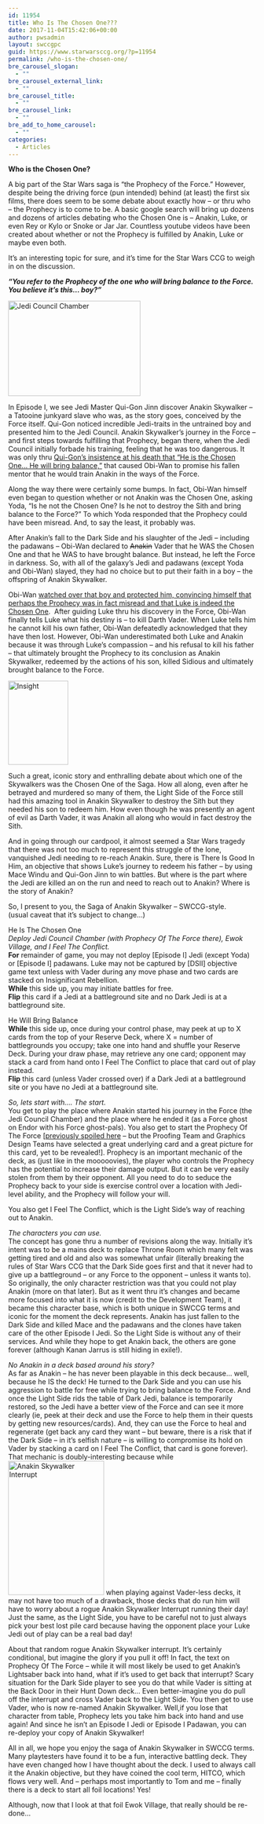 ```yaml
---
id: 11954
title: Who Is The Chosen One???
date: 2017-11-04T15:42:06+00:00
author: pwsadmin
layout: swccgpc
guid: https://www.starwarsccg.org/?p=11954
permalink: /who-is-the-chosen-one/
bre_carousel_slogan:
  - ""
bre_carousel_external_link:
  - ""
bre_carousel_title:
  - ""
bre_carousel_link:
  - ""
bre_add_to_home_carousel:
  - ""
categories:
  - Articles
---
```

**Who is the Chosen One?**

A big part of the Star Wars saga is “the Prophecy of the Force.” However, despite being the driving force (pun intended) behind (at least) the first six films, there does seem to be some debate about exactly how – or thru who – the Prophecy is to come to be. A basic google search will bring up dozens and dozens of articles debating who the Chosen One is – Anakin, Luke, or even Rey or Kylo or Snoke or Jar Jar. Countless youtube videos have been created about whether or not the Prophecy is fulfilled by Anakin, Luke or maybe even both.

It’s an interesting topic for sure, and it’s time for the Star Wars CCG to weigh in on the discussion.

_**“You refer to the Prophecy of the one who will bring balance to the Force. You believe it’s this… boy?”**_

<img class="" src="https://www.starwarsccg.org/cardlist-beta/img/Coruscant-Light/coruscantjedicouncilchamber.gif" alt="Jedi Council Chamber" width="269" height="194" /> 

In Episode I, we see Jedi Master Qui-Gon Jinn discover Anakin Skywalker – a Tatooine junkyard slave who was, as the story goes, conceived by the Force itself. Qui-Gon noticed incredible Jedi-traits in the untrained boy and presented him to the Jedi Council. Anakin Skywalker’s journey in the Force – and first steps towards fulfilling that Prophecy, began there, when the Jedi Council initially forbade his training, feeling that he was too dangerous. It was only thru <a href="https://youtu.be/ojXpHwhIqO8?t=64" target="_blank" rel="noopener noreferrer">Qui-Gon’s insistence at his death that “He is the Chosen One… He will bring balance,”</a> that caused Obi-Wan to promise his fallen mentor that he would train Anakin in the ways of the Force.

Along the way there were certainly some bumps. In fact, Obi-Wan himself even began to question whether or not Anakin was the Chosen One, asking Yoda, “Is he not the Chosen One? Is he not to destroy the Sith and bring balance to the Force?&#8221; To which Yoda responded that the Prophecy could have been misread. And, to say the least, it probably was.

After Anakin’s fall to the Dark Side and his slaughter of the Jedi – including the padawans – Obi-Wan declared to <del>Anakin</del> Vader that he WAS the Chosen One and that he WAS to have brought balance. But instead, he left the Force in darkness. So, with all of the galaxy’s Jedi and padawans (except Yoda and Obi-Wan) slayed, they had no choice but to put their faith in a boy – the offspring of Anakin Skywalker.

Obi-Wan <a href="https://www.youtube.com/watch?v=jeG215-yu-k" target="_blank" rel="noopener noreferrer">watched over that boy and protected him, convincing himself that perhaps the Prophecy was in fact misread and that Luke is indeed the Chosen One</a>.  After guiding Luke thru his discovery in the Force, Obi-Wan finally tells Luke what his destiny is – to kill Darth Vader. When Luke tells him he cannot kill his own father, Obi-Wan defeatedly acknowledged that they have then lost. However, Obi-Wan underestimated both Luke and Anakin because it was through Luke’s compassion – and his refusal to kill his father – that ultimately brought the Prophecy to its conclusion as Anakin Skywalker, redeemed by the actions of his son, killed Sidious and ultimately brought balance to the Force.

<img class="alignright" src="https://www.starwarsccg.org/cardlist-beta/img/DeathStarII-Light/yourinsightservesyouwell.gif" alt="Insight" width="122" height="171" /> 

Such a great, iconic story and enthralling debate about which one of the Skywalkers was the Chosen One of the Saga. How all along, even after he betrayed and murdered so many of them, the Light Side of the Force still had this amazing tool in Anakin Skywalker to destroy the Sith but they needed his son to redeem him. How even though he was presently an agent of evil as Darth Vader, it was Anakin all along who would in fact destroy the Sith.

And in going through our cardpool, it almost seemed a Star Wars tragedy that there was not too much to represent this struggle of the lone, vanquished Jedi needing to re-reach Anakin. Sure, there is There Is Good In Him, an objective that shows Luke’s journey to redeem his father – by using Mace Windu and Qui-Gon Jinn to win battles. But where is the part where the Jedi are killed an on the run and need to reach out to Anakin? Where is the story of Anakin?

So, I present to you, the Saga of Anakin Skywalker – SWCCG-style.  
(usual caveat that it’s subject to change…)

<p style="text-align: left;">
  He Is The Chosen One<br /> <em>Deploy Jedi Council Chamber (with Prophecy Of The Force there), Ewok Village, and I Feel The Conflict.</em><br /> <strong>For</strong> remainder of game, you may not deploy [Episode I] Jedi (except Yoda) or [Episode I] padawans. Luke may not be captured by [DSII] objective game text unless with Vader during any move phase and two cards are stacked on Insignificant Rebellion.<br /> <strong>While</strong> this side up, you may initiate battles for free.<br /> <strong>Flip</strong> this card if a Jedi at a battleground site and no Dark Jedi is at a battleground site.
</p>

<p style="text-align: left;">
  He Will Bring Balance<br /> <strong>While</strong> this side up, once during your control phase, may peek at up to X cards from the top of your Reserve Deck, where X = number of battlegrounds you occupy; take one into hand and shuffle your Reserve Deck. During your draw phase, may retrieve any one card; opponent may stack a card from hand onto I Feel The Conflict to place that card out of play instead.<br /> <strong>Flip</strong> this card (unless Vader crossed over) if a Dark Jedi at a battleground site or you have no Jedi at a battleground site.
</p>

_So, lets start with…. The start._  
You get to play the place where Anakin started his journey in the Force (the Jedi Council Chamber) and the place where he ended it (as a Force ghost on Endor with his Force ghost-pals). You also get to start the Prophecy Of The Force [[previously spoiled here](http://www.starwarsccg.org/forums/viewtopic.php?p=1154101#p1154101) – but the Proofing Team and Graphics Design Teams have selected a great underlying card and a great picture for this card, yet to be revealed!]. Prophecy is an important mechanic of the deck, as (just like in the mooooovies), the player who controls the Prophecy has the potential to increase their damage output. But it can be very easily stolen from them by their opponent. All you need to do to seduce the Prophecy back to your side is exercise control over a location with Jedi-level ability, and the Prophecy will follow your will.

You also get I Feel The Conflict, which is the Light Side’s way of reaching out to Anakin.

_The characters you can use._  
The concept has gone thru a number of revisions along the way. Initially it’s intent was to be a mains deck to replace Throne Room which many felt was getting tired and old and also was somewhat unfair (literally breaking the rules of Star Wars CCG that the Dark Side goes first and that it never had to give up a battleground – or any Force to the opponent – unless it wants to). So originally, the only character restriction was that you could not play Anakin (more on that later). But as it went thru it’s changes and became more focused into what it is now (credit to the Development Team), it became this character base, which is both unique in SWCCG terms and iconic for the moment the deck represents. Anakin has just fallen to the Dark Side and killed Mace and the padawans and the clones have taken care of the other Episode I Jedi. So the Light Side is without any of their services. And while they hope to get Anakin back, the others are gone forever (although Kanan Jarrus is still hiding in exile!).

_No Anakin in a deck based around his story?_  
As far as Anakin – he has never been playable in this deck because… well, because he IS the deck! He turned to the Dark Side and you can use his aggression to battle for free while trying to bring balance to the Force. And once the Light Side rids the table of Dark Jedi, balance is temporarily restored, so the Jedi have a better view of the Force and can see it more clearly (ie, peek at their deck and use the Force to help them in their quests by getting new resources/cards). And, they can use the Force to heal and regenerate (get back any card they want – but beware, there is a risk that if the Dark Side – in it’s selfish nature – is willing to compromise its hold on Vader by stacking a card on I Feel The Conflict, that card is gone forever). That mechanic is doubly-interesting because while<img class="alignright" src="https://www.starwarsccg.org/cardlist-beta/img/DeathStarII-Light/anakinskywalker.gif" alt="Anakin Skywalker Interrupt" width="195" height="273" /> when playing against Vader-less decks, it may not have too much of a drawback, those decks that do run him will have to worry about a rogue Anakin Skywalker Interrupt running their day! Just the same, as the Light Side, you have to be careful not to just always pick your best lost pile card because having the opponent place your Luke Jedi out of play can be a real bad day!

About that random rogue Anakin Skywalker interrupt. It’s certainly conditional, but imagine the glory if you pull it off! In fact, the text on Prophecy Of The Force &#8211; while it will most likely be used to get Anakin’s Lightsaber back into hand, what if it’s used to get back that interrupt? Scary situation for the Dark Side player to see you do that while Vader is sitting at the Back Door in their Hunt Down deck… Even better-imagine you do pull off the interrupt and cross Vader back to the Light Side. You then get to use Vader, who is now re-named Anakin Skywalker. Well,if you lose that character from table, Prophecy lets you take him back into hand and use again! And since he isn’t an Episode I Jedi or Episode I Padawan, you can re-deploy your copy of Anakin Skywalker!

All in all, we hope you enjoy the saga of Anakin Skywalker in SWCCG terms. Many playtesters have found it to be a fun, interactive battling deck. They have even changed how I have thought about the deck. I used to always call it the Anakin objective, but they have coined the cool term, HITCO, which flows very well. And – perhaps most importantly to Tom and me – finally there is a deck to start all foil locations! Yes!

Although, now that I look at that foil Ewok Village, that really should be re-done…